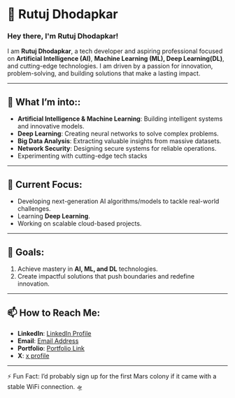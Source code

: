 # 🌌 Rutuj Dhodapkar

### Hey there, I'm Rutuj Dhodapkar!

I am **Rutuj Dhodapkar**, a tech developer and aspiring professional focused on **Artificial Intelligence (AI)**, **Machine Learning (ML), Deep Learning(DL)**, and cutting-edge technologies. I am driven by a passion for innovation, problem-solving, and building solutions that make a lasting impact.

---

## 🔭 What I’m into::
- **Artificial Intelligence & Machine Learning**: Building intelligent systems and innovative models.  
- **Deep Learning**: Creating neural networks to solve complex problems.  
- **Big Data Analysis**: Extracting valuable insights from massive datasets.  
- **Network Security**: Designing secure systems for reliable operations.
- Experimenting with cutting-edge tech stacks 

---

## 🌟 Current Focus:
- Developing next-generation AI algorithms/models to tackle real-world challenges.  
- Learning **Deep Learning**.  
- Working on scalable cloud-based projects.  

---

## 🎯 Goals:
1. Achieve mastery in **AI, ML, and DL** technologies.    
2. Create impactful solutions that push boundaries and redefine innovation.  

---

## 📫 How to Reach Me:
- **LinkedIn**: [LinkedIn Profile](https://www.linkedin.com/in/rutuj-dhodapkar-80bb5424a/)
- **Email**: [Email Address](rutujdhodapkar@gmail.com)  
- **Portfolio**: [Portfolio Link](rutujdhodapkar.netlify.app)
- **X**: [x profile](https://x.com/RutujDhodapkar)

---
⚡ Fun Fact: I’d probably sign up for the first Mars colony if it came with a stable WiFi connection. 🛸


